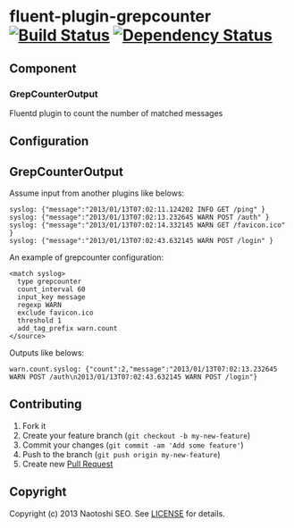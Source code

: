# fluent-plugin-grepcounter [![Build Status](https://secure.travis-ci.org/sonots/fluent-plugin-grepcounter.png?branch=master)](http://travis-ci.org/sonots/fluent-plugin-grepcounter) [![Dependency Status](https://gemnasium.com/sonots/fluent-plugin-grepcounter.png)](https://gemnasium.com/sonots/fluent-plugin-grepcounter)

## Component

### GrepCounterOutput

Fluentd plugin to count the number of matched messages

## Configuration

## GrepCounterOutput

Assume input from another plugins like belows:

    syslog: {"message":"2013/01/13T07:02:11.124202 INFO GET /ping" }
    syslog: {"message":"2013/01/13T07:02:13.232645 WARN POST /auth" }
    syslog: {"message":"2013/01/13T07:02:14.332145 WARN GET /favicon.ico" }
    syslog: {"message":"2013/01/13T07:02:43.632145 WARN POST /login" }

An example of grepcounter configuration:

    <match syslog>
      type grepcounter
      count_interval 60
      input_key message
      regexp WARN
      exclude favicon.ico
      threshold 1
      add_tag_prefix warn.count
    </source>

Outputs like belows:

    warn.count.syslog: {"count":2,"message":"2013/01/13T07:02:13.232645 WARN POST /auth\n2013/01/13T07:02:43.632145 WARN POST /login"}

## Contributing

1. Fork it
2. Create your feature branch (`git checkout -b my-new-feature`)
3. Commit your changes (`git commit -am 'Add some feature'`)
4. Push to the branch (`git push origin my-new-feature`)
5. Create new [Pull Request](../../pull/new/master)

## Copyright

Copyright (c) 2013 Naotoshi SEO. See [LICENSE](LICENSE) for details.
